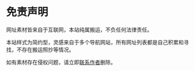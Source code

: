 免责声明
==

网址素材皆来自于互联网，本站纯属搬运，不负任何法律责任。

本站样式为简约型，灵感来自于多个导航网站，所有网址列表都是自己积累和寻找，不存在搬运照抄等情况。

如有素材存在侵权问题，请立即[联系作者](https://bencky1017.github.io/nav/README/contact)删除。